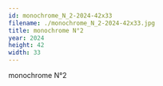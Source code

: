 ```yaml
---
id: monochrome_N_2-2024-42x33
filename: ./monochrome_N_2-2024-42x33.jpg
title: monochrome N°2
year: 2024
height: 42
width: 33
---
```


monochrome N°2
